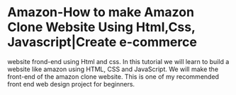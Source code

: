 # Amazon-How to make Amazon Clone Website Using Html,Css, Javascript|Create e-commerce
website frond-end using Html and css.
In this tutorial we will learn to build a website like amazon using HTML, CSS and JavaScript. We will make the front-end of the amazon clone website. This is one of my recommended front end web design project for beginners. 

